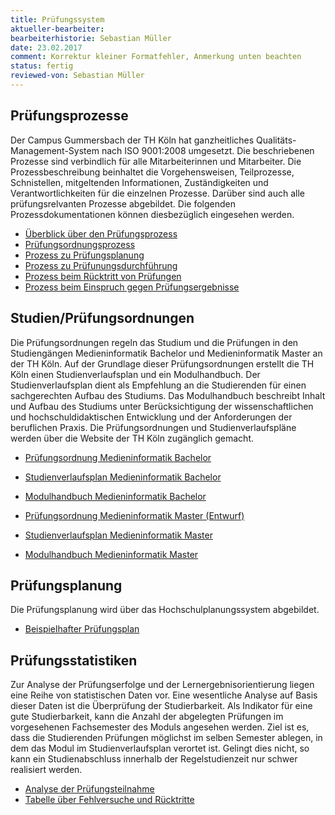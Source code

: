 ```yaml
---
title: Prüfungssystem
aktueller-bearbeiter: 
bearbeiterhistorie: Sebastian Müller
date: 23.02.2017
comment: Korrektur kleiner Formatfehler, Anmerkung unten beachten 
status: fertig
reviewed-von: Sebastian Müller
---
```


## Prüfungsprozesse

Der Campus Gummersbach der TH Köln hat ganzheitliches Qualitäts-Management-System nach ISO 9001:2008 umgesetzt. Die beschriebenen Prozesse sind verbindlich für alle Mitarbeiterinnen und Mitarbeiter. Die Prozessbeschreibung beinhaltet die Vorgehensweisen, Teilprozesse, Schnistellen, mitgeltenden Informationen, Zuständigkeiten und Verantwortlichkeiten für die einzelnen Prozesse. Darüber sind auch alle prüfungsrelvanten Prozesse abgebildet. Die folgenden Prozessdokumentationen können diesbezüglich eingesehen werden.

- <a href="../anhaenge/Prozessbeschreibung_PruefungsprozessUeberblick.pdf">Überblick über den Prüfungsprozess</a>
- <a href="../anhaenge/Prozessbeschreibung_Pruefungsordnungsprozess.pdf">Prüfungsordnungsprozess</a>
- <a href="../anhaenge/Prozessbeschreibung_Pruefungplanung.pdf">Prozess zu Prüfungsplanung</a>
- <a href="../anhaenge/Prozessbeschreibung_Pruefungdurchfuehren.pdf">Prozess zu Prüfunungsdurchführung</a>
- <a href="../anhaenge/Prozessbeschreibung_vonPruefungzuruecktreten.pdf">Prozess beim Rücktritt von Prüfungen</a>
- <a href="../anhaenge/Prozessbeschreibung_EinspruchPruefungsergebnisse.pdf">Prozess beim Einspruch gegen Prüfungsergebnisse</a>


## Studien/Prüfungsordnungen

Die Prüfungsordnungen regeln das Studium und die Prüfungen in den Studiengängen Medieninformatik Bachelor und Medieninformatik Master an der TH Köln. Auf der Grundlage dieser Prüfungsordnungen erstellt die TH Köln einen Studienverlaufsplan und ein Modulhandbuch. Der Studienverlaufsplan dient als Empfehlung an die Studierenden für einen sachgerechten Aufbau des Studiums. Das Modulhandbuch beschreibt Inhalt und Aufbau des Studiums unter Berücksichtigung der wissenschaftlichen und hochschuldidaktischen Entwicklung und der Anforderungen der beruflichen Praxis. Die Prüfungsordnungen und Studienverlaufspläne werden über die Website der TH Köln zugänglich gemacht.

- <a href="https://www.th-koeln.de/studium/medieninformatik-bachelor--ordnungen-und-formulare_3963.php">Prüfungsordnung Medieninformatik Bachelor</a>
- <a href="../anhaenge/ba-studienverlaufsplan.pdf">Studienverlaufsplan Medieninformatik Bachelor</a>
- <a href="../anhaenge/medieninformatik-bachelor-modulhandbuch.pdf">Modulhandbuch Medieninformatik Bachelor</a>

- <a href="../anhaenge/ma-MIMPO_Entwurf_20170218.pdf">Prüfungsordnung Medieninformatik Master (Entwurf)</a>
- <a href="../anhaenge/ma-studienverlaufsplaene.pdf">Studienverlaufsplan Medieninformatik Master</a>
- <a href="../anhaenge/medieninformatik-master-modulhandbuch.pdf">Modulhandbuch Medieninformatik Master</a>

## Prüfungsplanung

Die Prüfungsplanung wird über das Hochschulplanungssystem abgebildet. 

- <a href="../anhaenge/ba-pruefungsplan_mi.pdf">Beispielhafter Prüfungsplan</a>

## Prüfungsstatistiken

Zur Analyse der Prüfungserfolge und der Lernergebnisorientierung liegen eine Reihe von statistischen Daten vor. Eine wesentliche Analyse auf Basis dieser Daten ist die Überprüfung der Studierbarkeit. Als Indikator für eine gute Studierbarkeit, kann die Anzahl der abgelegten Prüfungen im vorgesehenen Fachsemester des Moduls angesehen werden. Ziel ist es, dass die Studierenden Prüfungen möglichst im selben Semester ablegen, in dem das Modul im Studienverlaufsplan verortet ist. Gelingt dies nicht, so kann ein Studienabschluss innerhalb der Regelstudienzeit nur schwer realisiert werden.

- <a href="../anhaenge/ba-pruefungsplan_mi.pdf">Analyse der Prüfungsteilnahme</a>
- <a href="../anhaenge/ba-pruefungen-fehlversuche-und-ruecktritte.pdf">Tabelle über Fehlversuche und Rücktritte</a>
